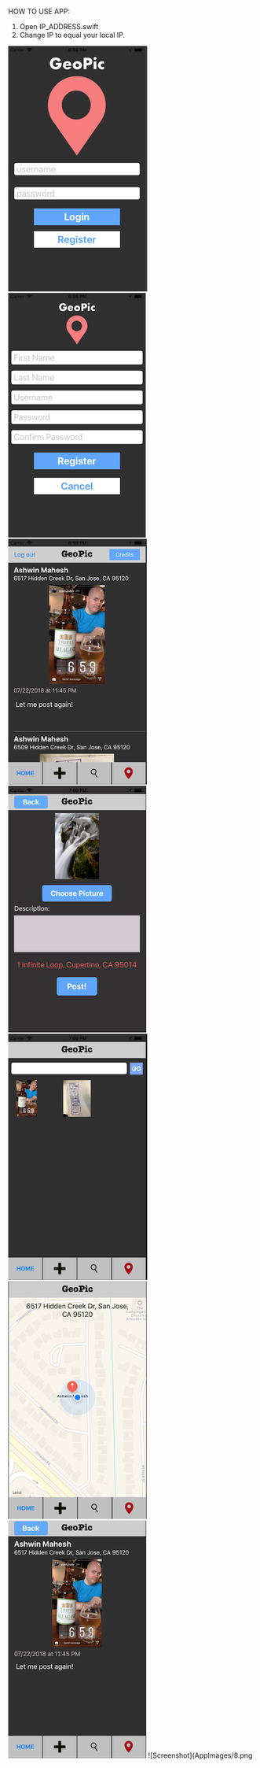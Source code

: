HOW TO USE APP:

1) Open IP_ADDRESS.swift
2) Change IP to equal your local IP.

![Screenshot](AppImages/1.png) ![Screenshot](AppImages/2.png)
![Screenshot](AppImages/3.png) ![Screenshot](AppImages/4.png)
![Screenshot](AppImages/5.png) ![Screenshot](AppImages/6.png)
![Screenshot](AppImages/7.png) ![Screenshot](AppImages/8.png
